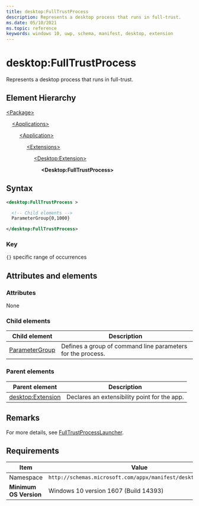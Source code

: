 ```yaml
---
title: desktop:FullTrustProcess
description: Represents a desktop process that runs in full-trust.
ms.date: 05/10/2021
ms.topic: reference
keywords: windows 10, uwp, schema, manifest, desktop, extension 
---
```


# desktop:FullTrustProcess

Represents a desktop process that runs in full-trust.

## Element Hierarchy

[\<Package\>](element-package.md)

&nbsp;&nbsp;&nbsp;&nbsp;[\<Applications\>](element-applications.md)

&nbsp;&nbsp;&nbsp;&nbsp; &nbsp;&nbsp;&nbsp;&nbsp;[\<Application\>](element-application.md)

&nbsp;&nbsp;&nbsp;&nbsp; &nbsp;&nbsp;&nbsp;&nbsp; &nbsp;&nbsp;&nbsp;&nbsp;[\<Extensions\>](element-1-extensions.md)

&nbsp;&nbsp;&nbsp;&nbsp; &nbsp;&nbsp;&nbsp;&nbsp; &nbsp;&nbsp;&nbsp;&nbsp; &nbsp;&nbsp;&nbsp;&nbsp;[\<Desktop:Extension\>](element-desktop-extension.md)

&nbsp;&nbsp;&nbsp;&nbsp; &nbsp;&nbsp;&nbsp;&nbsp; &nbsp;&nbsp;&nbsp;&nbsp; &nbsp;&nbsp;&nbsp;&nbsp; &nbsp;&nbsp;&nbsp;&nbsp;**\<Desktop:FullTrustProcess\>**

## Syntax

```xml
<desktop:FullTrustProcess >

  <!-- Child elements -->
  ParameterGroup{0,1000}

</desktop:FullTrustProcess>
```

### Key

`{}` specific range of occurrences

## Attributes and elements

### Attributes

None

### Child elements

| Child element | Description |
|-|-|
| [ParameterGroup](element-desktop-parametergroup.md) | Defines a group of command line parameters for the process. |

### Parent elements

| Parent element | Description |
|-|-|
| [desktop:Extension](element-desktop-extension.md) | Declares an extensibility point for the app. |

## Remarks

For more details, see [FullTrustProcessLauncher](/uwp/api/windows.applicationmodel.fulltrustprocesslauncher).

## Requirements

| Item  | Value  |
|--|--|
| Namespace | `http://schemas.microsoft.com/appx/manifest/desktop/windows10` |
| **Minimum OS Version** | Windows 10 version 1607 (Build 14393) |
